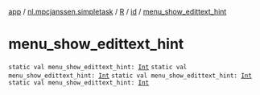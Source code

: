 [app](../../../index.md) / [nl.mpcjanssen.simpletask](../../index.md) / [R](../index.md) / [id](index.md) / [menu_show_edittext_hint](.)

# menu_show_edittext_hint

`static val menu_show_edittext_hint: `[`Int`](https://kotlinlang.org/api/latest/jvm/stdlib/kotlin/-int/index.html)
`static val menu_show_edittext_hint: `[`Int`](https://kotlinlang.org/api/latest/jvm/stdlib/kotlin/-int/index.html)
`static val menu_show_edittext_hint: `[`Int`](https://kotlinlang.org/api/latest/jvm/stdlib/kotlin/-int/index.html)
`static val menu_show_edittext_hint: `[`Int`](https://kotlinlang.org/api/latest/jvm/stdlib/kotlin/-int/index.html)